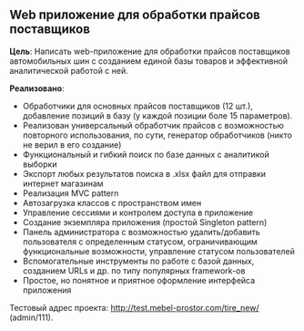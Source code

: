 ## Web приложение для обработки прайсов поставщиков ## 

**Цель**: Написать web-приложение для обработки прайсов поставщиков автомобильных шин с созданием единой базы товаров и эффективной аналитической работой с ней. 

**Реализовано**:
*	Обработчики для основных прайсов поставщиков (12 шт.), добавление позиций в базу (у каждой позиции боле 15 параметров).
*	Реализован универсальный обработчик прайсов с возможностью повторного использования, по сути, генератор обработчиков (никто не верил в его создание)
*	Функциональный и гибкий поиск по базе данных с аналитикой выборки
*	Экспорт любых результатов поиска в .xlsx файл для отправки интернет магазинам
*	Реализация MVC pattern
*	Автозагрузка классов с пространством имен 
*	Управление сессиями и контролем доступа в приложение
*	Создание экземпляра приложения (простой Singleton pattern)
*	Панель администратора с возможностью удалить/добавить пользователя с определенным статусом, ограничивающим функциональные возможности, управление статусом пользователей
*	Вспомогательные инструменты по работе с базой данных, созданием URLs и др. по типу популярных framework-ов
*	Простое, но понятное и приятное оформление интерфейса приложения

Тестовый адрес проекта: http://test.mebel-prostor.com/tire_new/ (admin/111).
